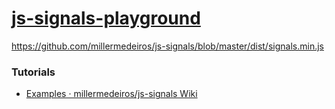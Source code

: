 [js-signals-playground](https://dirkarnez.github.io/js-signals-playground/)
===========================================================================
https://github.com/millermedeiros/js-signals/blob/master/dist/signals.min.js

### Tutorials
- [Examples · millermedeiros/js-signals Wiki](https://github.com/millermedeiros/js-signals/wiki/Examples)
